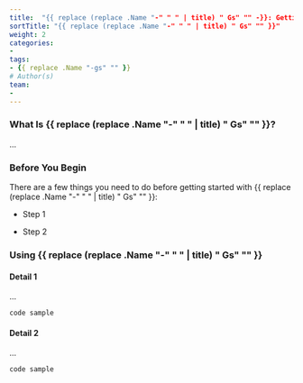 ```yaml
---
title:  "{{ replace (replace .Name "-" " " | title) " Gs" "" -}}: Getting Started"
sortTitle: "{{ replace (replace .Name "-" " " | title) " Gs" "" }}"
weight: 2
categories:
- 
tags:
- {{ replace .Name "-gs" "" }}
# Author(s)
team:
-
---
```


### What Is {{ replace (replace .Name "-" " " | title) " Gs" "" }}?

...

### Before You Begin

There are a few things you need to do before getting started with {{ replace (replace .Name "-" " " | title) " Gs" "" }}:

- Step 1

- Step 2

### Using {{ replace (replace .Name "-" " " | title) " Gs" "" }}

#### Detail 1

...

```
code sample
```

#### Detail 2

...

```
code sample
```
